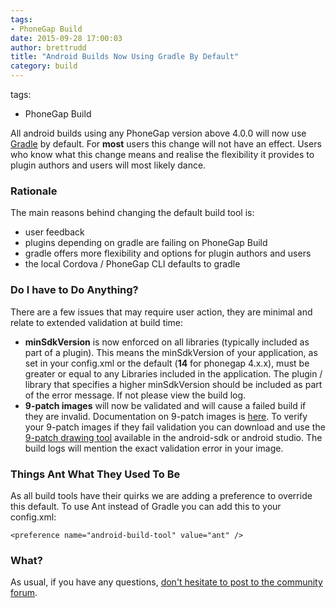 ```yaml
---
tags:
- PhoneGap Build
date: 2015-09-28 17:00:03
author: brettrudd
title: "Android Builds Now Using Gradle By Default"
category: build
---
```

tags:
- PhoneGap Build

All android builds using any PhoneGap version above 4.0.0 will now use [Gradle](http://www.gradle.org) by default. For **most** users this change will not have an effect. Users who know what this change means and realise the flexibility it provides to plugin authors and users will most likely dance.

### Rationale

The main reasons behind changing the default build tool is:
* user feedback
* plugins depending on gradle are failing on PhoneGap Build
* gradle offers more flexibility and options for plugin authors and users
* the local Cordova / PhoneGap CLI defaults to gradle

### Do I have to Do Anything?

There are a few issues that may require user action, they are minimal and relate to extended validation at build time:
* **minSdkVersion** is now enforced on all libraries (typically included as part of a plugin). This means the minSdkVersion of your application, as set in your config.xml or the default (**14** for phonegap 4.x.x), must be greater or equal to any Libraries included in the application. The plugin / library that specifies a higher minSdkVersion should be included as part of the error message. If not please view the build log.
* **9-patch images** will now be validated and will cause a failed build if they are invalid. Documentation on 9-patch images is [here](http://developer.android.com/guide/topics/graphics/2d-graphics.html#nine-patch). To verify your 9-patch images if they fail validation you can download and use the [9-patch drawing tool](http://developer.android.com/tools/help/draw9patch.html) available in the android-sdk or android studio. The build logs will mention the exact validation error in your image.

### Things Ant What They Used To Be

As all build tools have their quirks we are adding a preference to override this default.  To use Ant instead of Gradle you can add this to your config.xml:

    <preference name="android-build-tool" value="ant" />

### What?

As usual, if you have any questions, <a href="https://community.phonegap.com">don't hesitate to post to the community forum</a>.
